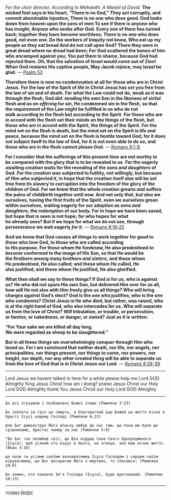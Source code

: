 *For the choir director. According to Mahalath. A Maskil of David.*
**The wicked fool says in his heart, “There is no God,”
They act corruptly, and commit abominable injustice;
There is no one who does good.
God looks down from heaven upon the sons of men
To see if there is anyone who has insight,
Anyone who seeks after God.
Every one of them has turned back; together they have become worthless;
There is no one who does good, not even one.
Do the workers of iniquity not know,
Who eat up my people as they eat bread
And do not call upon God?
There they were in great dread where no dread had been;
For God scattered the bones of him who encamped against you;
You put them to shame, because God had rejected them.
Oh, that the salvation of Israel would come out of Zion!
When God restores His captive people,
May Jacob rejoice, may Israel be glad.**
— [Psalm 53](<https://www.biblegateway.com/passage/?search=PSA53&version=NASB,KJV>)

**Therefore there is now no condemnation at all for those who are in Christ Jesus. For the law of the Spirit of life in Christ Jesus has set you free from the law of sin and of death. For what the Law could not do, weak as it was through the flesh, God _did_: sending His own Son in the likeness of sinful flesh and _as an offering_ for sin, He condemned sin in the flesh, so that the requirement of the Law might be fulfilled in us who do not walk according to the flesh but according to the Spirit. For those who are in accord with the flesh set their minds on the things of the flesh, but those who are in accord with the Spirit, the things of the Spirit. For the mind set on the flesh is death, but the mind set on the Spirit is life and peace, because the mind set on the flesh is hostile toward God; for it does not subject itself to the law of God, for it is not even able _to do so_, and those who are in the flesh cannot please God.**
— [Romans 8:1-8](<https://www.biblegateway.com/passage/?search=RM8.1-8&version=NASB,KJV>)

**For I consider that the sufferings of this present time are not worthy _to be_ compared with the glory that is to be revealed to us. For the eagerly awaiting creation waits for the revealing of the sons _and daughters_ of God. For the creation was subjected to futility, not willingly, but because of Him who subjected _it_, in hope that the creation itself also will be set free from its slavery to corruption into the freedom of the glory of the children of God. For we know that the whole creation groans and suffers the pains of childbirth together until now. And not only _that_, but also we ourselves, having the first fruits of the Spirit, even we ourselves groan within ourselves, waiting eagerly for _our_ adoption as sons _and daughters_, the redemption of our body. For in hope we have been saved, but hope that is seen is not hope; for who hopes for what he _already_ sees? But if we hope for what we do not see, through perseverance we wait eagerly _for it_.**
— [Romans 8:18-25](<https://www.biblegateway.com/passage/?search=RM8.18-25&version=NASB;KJV>)

**And we know that God causes all things to work together for good to those who love God, to those who are called according to _His_ purpose. For those whom He foreknew, He also predestined _to become_ conformed to the image of His Son, so that He would be the firstborn among many brothers _and sisters_; and these whom He predestined, He also called; and these whom He called, He also justified; and these whom He justified, He also glorified.**

**What then shall we say to these things? If God _is_ for us, who _is_ against us? He who did not spare His own Son, but delivered Him over for us all, how will He not also with Him freely give us all things? Who will bring charges against God’s elect? God is the one who justifies; who is the one who condemns? Christ Jesus is He who died, but rather, was raised, who is at the right hand of God, who also intercedes for us. Who will separate us from the love of Christ? _Will_ tribulation, or trouble, or persecution, or famine, or nakedness, or danger, or sword? Just as it is written:**

**“For Your sake we are killed all day long;**  
**We were regarded as sheep to be slaughtered.”**

**But in all these things we overwhelmingly conquer through Him who loved us. For I am convinced that neither death, nor life, nor angels, nor principalities, nor things present, nor things to come, nor powers, nor height, nor depth, nor any other created thing will be able to separate us from the love of God that is in Christ Jesus our Lord.**
— [Romans 8:28-39](<https://www.biblegateway.com/passage/?search=RM8.28-39&version=NASB;KJV>)

---

Lord Jesus we havent talked in here for a while
please help me Lord GOD Almighty King Jesus Christ 
how am i doing?
praise Jesus Christ our Holy Lord GOD Almighty
thank You Jesus Christ our Holy Lord GOD Almighty

---

```
Бо всі згрішили і позбавлені Божої слави (Римляни 3:23)
```

```
Бо заплата за гріх це смерть, а благодатний дар Божий це життя вічне в Христі Ісусі нашому Господі (Римляни 6:23)
```

```
Але Бог демонструє Його власну любов до нас тим, що поки ми були ще грішниками, Христос помер за нас (Римляни 5:8)
```

```
"Бо Бог так полюбив світ, що Він віддав Сина Свого Однородженого (Ісуса), щоб усякий хто вірує в Нього, не згинув, але мав вічне життя. (Йоан 3:16)
```

```
що коли ти устами своїми визнаватимеш Ісуса Господом і серцем своїм віруватимеш, що Бог воскресив Його з мертвих, то спасешся; (Римляни 10:9)
```

```
Бо кожен, хто покличе Ім'я Господа (Ісуса), буде врятований. (Римляни 10:13)
```

---

YHWH
ЙХВХ